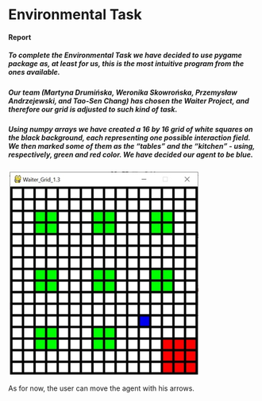 # Environmental Task
#### Report

##### To complete the Environmental Task we have decided to use pygame package as, at least for us, this is the most intuitive program from the ones available.

##### Our team (Martyna Drumińska, Weronika Skowrońska, Przemysław Andrzejewski, and Tao-Sen Chang) has chosen the Waiter Project, and therefore our grid is adjusted to such kind of task.

##### Using numpy arrays we have created a 16 by 16 grid of white squares on the black background, each representing one possible interaction field. We then marked some of them as the “tables” and the “kitchen” - using, respectively, green and red color. We have decided our agent to be blue.
 
 ![Image of Yaktocat]( https://raw.githubusercontent.com/DawsonChang/test/master/grid.jpg)

As for now, the user can move the agent with his arrows.
